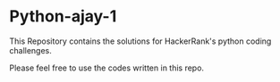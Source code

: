 # Python-ajay-1
This Repository contains the solutions for HackerRank's python coding challenges.

Please feel free to use the codes written in this repo.
